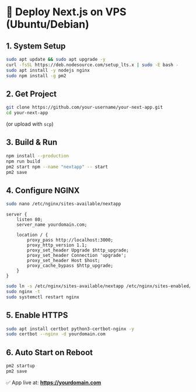 # 🚀 Deploy Next.js on VPS (Ubuntu/Debian)

## 1. System Setup
```bash
sudo apt update && sudo apt upgrade -y
curl -fsSL https://deb.nodesource.com/setup_lts.x | sudo -E bash -
sudo apt install -y nodejs nginx
sudo npm install -g pm2
```

## 2. Get Project
```bash
git clone https://github.com/your-username/your-next-app.git
cd your-next-app
```
(or upload with `scp`)

## 3. Build & Run
```bash
npm install --production
npm run build
pm2 start npm --name "nextapp" -- start
pm2 save
```

## 4. Configure NGINX
```bash
sudo nano /etc/nginx/sites-available/nextapp
```

```nginx
server {
    listen 80;
    server_name yourdomain.com;

    location / {
        proxy_pass http://localhost:3000;
        proxy_http_version 1.1;
        proxy_set_header Upgrade $http_upgrade;
        proxy_set_header Connection 'upgrade';
        proxy_set_header Host $host;
        proxy_cache_bypass $http_upgrade;
    }
}
```

```bash
sudo ln -s /etc/nginx/sites-available/nextapp /etc/nginx/sites-enabled/
sudo nginx -t
sudo systemctl restart nginx
```

## 5. Enable HTTPS
```bash
sudo apt install certbot python3-certbot-nginx -y
sudo certbot --nginx -d yourdomain.com
```

## 6. Auto Start on Reboot
```bash
pm2 startup
pm2 save
```

✅ App live at: **https://yourdomain.com**

